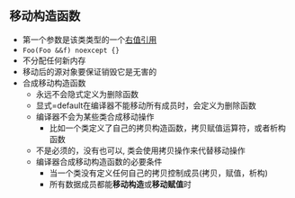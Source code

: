 ## 移动构造函数

- 第一个参数是该类类型的一个[右值引用](c++_rvalue_reference.md)
- `Foo(Foo &&f) noexcept {}`
- 不分配任何新内存
- 移动后的源对象要保证销毁它是无害的
- 合成移动构造函数
  - 永远不会隐式定义为删除函数
  - 显式=default在编译器不能移动所有成员时，会定义为删除函数
  - 编译器不会为某些类合成移动操作
    - 比如一个类定义了自己的拷贝构造函数，拷贝赋值运算符，或者析构函数
  - 不是必须的，没有也可以, 类会使用拷贝操作来代替移动操作
  - 编译器合成移动构造函数的必要条件
    - 当一个类没有定义任何自己的拷贝控制成员(拷贝，赋值，析构) 
    - 所有数据成员都能**移动构造**或**移动赋值**时